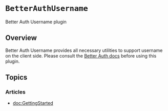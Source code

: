 # ``BetterAuthUsername``

Better Auth Username plugin

## Overview

Better Auth Username provides all necessary utilities to support username on the client side. Please consult the [Better Auth docs](https://www.better-auth.com/docs) before using this plugin.

## Topics

### Articles

- <doc:GettingStarted>
